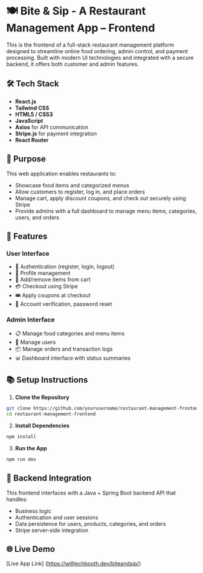 # 🍽️ Bite & Sip - A Restaurant Management App – Frontend

This is the frontend of a full-stack restaurant management platform designed to streamline online food ordering, admin control, and payment processing. Built with modern UI technologies and integrated with a secure backend, it offers both customer and admin features.

## 🛠️ Tech Stack

- **React.js**
- **Tailwind CSS**
- **HTML5 / CSS3**
- **JavaScript**
- **Axios** for API communication
- **Stripe.js** for payment integration
- **React Router**

## 🎯 Purpose

This web application enables restaurants to:
- Showcase food items and categorized menus
- Allow customers to register, log in, and place orders
- Manage cart, apply discount coupons, and check out securely using Stripe
- Provide admins with a full dashboard to manage menu items, categories, users, and orders

## 🧩 Features

### User Interface
- 🔐 Authentication (register, login, logout)
- 👤 Profile management
- 🛒 Add/remove items from cart
- 💳 Checkout using Stripe
- 🎟️ Apply coupons at checkout
- 📧 Account verification, password reset

### Admin Interface
- 📋 Manage food categories and menu items
- 👥 Manage users
- 📦 Manage orders and transaction logs
- 📊 Dashboard interface with status summaries



## 📚 Setup Instructions

1. **Clone the Repository**
```bash
git clone https://github.com/yourusername/restaurant-management-frontend.git
cd restaurant-management-frontend
```

2. **Install Dependencies**
```bash
npm install
```

3. **Run the App**
```bash
npm run dev
```

## 🔗 Backend Integration
This frontend interfaces with a Java + Spring Boot backend API that handles:
- Business logic
- Authentication and user sessions
- Data persistence for users, products, categories, and orders
- Stripe server-side integration

## 🌐 Live Demo
[Live App Link] (https://willtechbooth.dev/biteandsip/)
